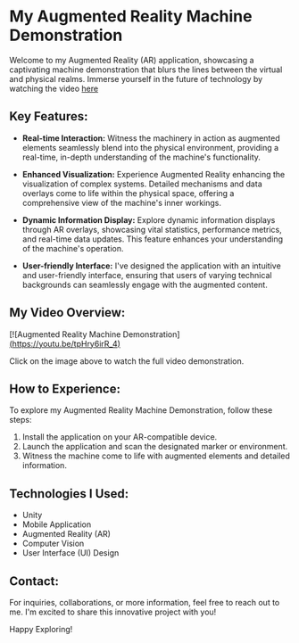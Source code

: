 # My Augmented Reality Machine Demonstration

Welcome to my Augmented Reality (AR) application, showcasing a captivating machine demonstration that blurs the lines between the virtual and physical realms. Immerse yourself in the future of technology by watching the video [here](https://youtu.be/tpHry6irR_4)

## Key Features:

- **Real-time Interaction:**
  Witness the machinery in action as augmented elements seamlessly blend into the physical environment, providing a real-time, in-depth understanding of the machine's functionality.

- **Enhanced Visualization:**
  Experience Augmented Reality enhancing the visualization of complex systems. Detailed mechanisms and data overlays come to life within the physical space, offering a comprehensive view of the machine's inner workings.

- **Dynamic Information Display:**
  Explore dynamic information displays through AR overlays, showcasing vital statistics, performance metrics, and real-time data updates. This feature enhances your understanding of the machine's operation.

- **User-friendly Interface:**
  I've designed the application with an intuitive and user-friendly interface, ensuring that users of varying technical backgrounds can seamlessly engage with the augmented content.

## My Video Overview:

[![Augmented Reality Machine Demonstration][(https://youtu.be/tpHry6irR_4)](https://youtu.be/tpHry6irR_4)

Click on the image above to watch the full video demonstration.

## How to Experience:

To explore my Augmented Reality Machine Demonstration, follow these steps:

1. Install the application on your AR-compatible device.
2. Launch the application and scan the designated marker or environment.
3. Witness the machine come to life with augmented elements and detailed information.

## Technologies I Used:

- Unity
- Mobile Application 
- Augmented Reality (AR)
- Computer Vision
- User Interface (UI) Design

## Contact:

For inquiries, collaborations, or more information, feel free to reach out to me. I'm excited to share this innovative project with you!

Happy Exploring!
